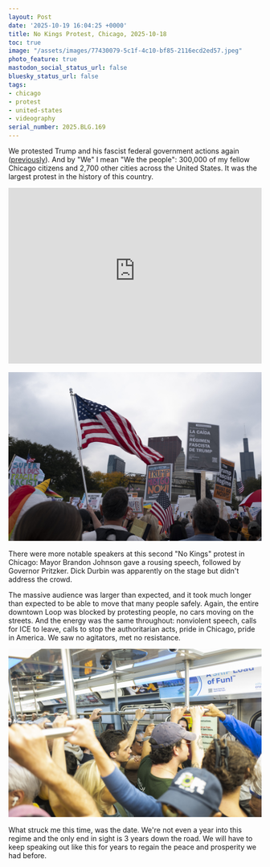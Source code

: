 ```yaml
---
layout: Post
date: '2025-10-19 16:04:25 +0000'
title: No Kings Protest, Chicago, 2025-10-18
toc: true
image: "/assets/images/77430079-5c1f-4c10-bf85-2116ecd2ed57.jpeg"
photo_feature: true
mastodon_social_status_url: false
bluesky_status_url: false
tags:
- chicago
- protest
- united-states
- videography
serial_number: 2025.BLG.169
---
```

We protested Trump and his fascist federal government actions again ([previously](https://www.joshbeckman.org/blog/no-kings-protest-in-chicago)). And by "We" I mean "We the people": 300,000 of my fellow Chicago citizens and 2,700 other cities across the United States. It was the largest protest in the history of this country.

<iframe width="100%" height="350" src="https://www.youtube-nocookie.com/embed/dN-pumqxAfU?si=_tOsoQo4o5G_0IM1" title="YouTube video player" frameborder="0" allow="accelerometer; autoplay; clipboard-write; encrypted-media; gyroscope; picture-in-picture; web-share" referrerpolicy="strict-origin-when-cross-origin" allowfullscreen></iframe>

![Peaceful protesters in Grant Park](/assets/images/77430079-5c1f-4c10-bf85-2116ecd2ed57.jpeg)

There were more notable speakers at this second "No Kings" protest in Chicago: Mayor Brandon Johnson gave a rousing speech, followed by Governor Pritzker. Dick Durbin was apparently on the stage but didn't address the crowd.

The massive audience was larger than expected, and it took much longer than expected to be able to move that many people safely. Again, the entire downtown Loop was blocked by protesting people, no cars moving on the streets. And the energy was the same throughout: nonviolent speech, calls for ICE to leave, calls to stop the authoritarian acts, pride in Chicago, pride in America. We saw no agitators, met no resistance.

![Riding the Red Line down to the loop at 11am, it was already packed completely full](/assets/images/fd0895bf-b56b-474b-81e1-43818029e680.jpeg)

What struck me this time, was the date. We're not even a year into this regime and the only end in sight is 3 years down the road. We will have to keep speaking out like this for years to regain the peace and prosperity we had before.
